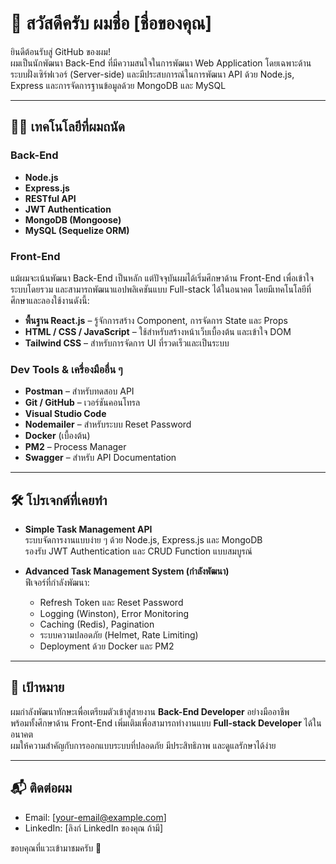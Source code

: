 # 👋 สวัสดีครับ ผมชื่อ [ชื่อของคุณ]

ยินดีต้อนรับสู่ GitHub ของผม!  
ผมเป็นนักพัฒนา Back-End ที่มีความสนใจในการพัฒนา Web Application โดยเฉพาะด้านระบบฝั่งเซิร์ฟเวอร์ (Server-side) และมีประสบการณ์ในการพัฒนา API ด้วย Node.js, Express และการจัดการฐานข้อมูลด้วย MongoDB และ MySQL

---

## 🧑‍💻 เทคโนโลยีที่ผมถนัด

### Back-End
- **Node.js**
- **Express.js**
- **RESTful API**
- **JWT Authentication**
- **MongoDB (Mongoose)**
- **MySQL (Sequelize ORM)**

### Front-End
แม้ผมจะเน้นพัฒนา Back-End เป็นหลัก แต่ปัจจุบันผมได้เริ่มศึกษาด้าน Front-End เพื่อเข้าใจระบบโดยรวม และสามารถพัฒนาแอปพลิเคชันแบบ Full-stack ได้ในอนาคต โดยมีเทคโนโลยีที่ศึกษาและลองใช้งานดังนี้:
- **พื้นฐาน React.js** – รู้จักการสร้าง Component, การจัดการ State และ Props
- **HTML / CSS / JavaScript** – ใช้สำหรับสร้างหน้าเว็บเบื้องต้น และเข้าใจ DOM
- **Tailwind CSS** – สำหรับการจัดการ UI ที่รวดเร็วและเป็นระบบ

### Dev Tools & เครื่องมืออื่น ๆ
- **Postman** – สำหรับทดสอบ API
- **Git / GitHub** – เวอร์ชันคอนโทรล
- **Visual Studio Code**
- **Nodemailer** – สำหรับระบบ Reset Password
- **Docker** (เบื้องต้น)
- **PM2** – Process Manager
- **Swagger** – สำหรับ API Documentation

---

## 🛠️ โปรเจกต์ที่เคยทำ

- **Simple Task Management API**  
  ระบบจัดการงานแบบง่าย ๆ ด้วย Node.js, Express.js และ MongoDB  
  รองรับ JWT Authentication และ CRUD Function แบบสมบูรณ์

- **Advanced Task Management System (กำลังพัฒนา)**  
  ฟีเจอร์ที่กำลังพัฒนา:
  - Refresh Token และ Reset Password
  - Logging (Winston), Error Monitoring
  - Caching (Redis), Pagination
  - ระบบความปลอดภัย (Helmet, Rate Limiting)
  - Deployment ด้วย Docker และ PM2

---

## 🎯 เป้าหมาย

ผมกำลังพัฒนาทักษะเพื่อเตรียมตัวเข้าสู่สายงาน **Back-End Developer** อย่างมืออาชีพ  
พร้อมทั้งศึกษาด้าน Front-End เพิ่มเติมเพื่อสามารถทำงานแบบ **Full-stack Developer** ได้ในอนาคต  
ผมให้ความสำคัญกับการออกแบบระบบที่ปลอดภัย มีประสิทธิภาพ และดูแลรักษาได้ง่าย

---

## 📬 ติดต่อผม

- Email: [your-email@example.com]
- LinkedIn: [ลิงก์ LinkedIn ของคุณ ถ้ามี]

ขอบคุณที่แวะเข้ามาชมครับ 🙏
